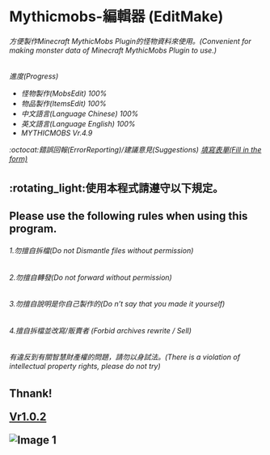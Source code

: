 # Mythicmobs-編輯器 (EditMake)
<h6>方便製作Minecraft MythicMobs Plugin的怪物資料來使用。(Convenient for making monster data of Minecraft MythicMobs Plugin to use.)

<h6> 進度(Progress)

* 怪物製作(MobsEdit) 100%
* 物品製作(ItemsEdit) 100%
* 中文語言(Language Chinese) 100%
* 英文語言(Language English) 100%
* MYTHICMOBS Vr.4.9

:octocat:錯誤回報(ErrorReporting)/建議意見(Suggestions) [填寫表單(Fill in the form)](https://forms.gle/Auwu9D8Ypyjbxxb5A)

<h2>:rotating_light:使用本程式請遵守以下規定。
<h2>Please use the following rules when using this program.
<h6>1.勿擅自拆檔(Do not Dismantle files without permission)
<h6>2.勿擅自轉發(Do not forward without permission)
<h6>3.勿擅自說明是你自己製作的(Do n’t say that you made it yourself)
<h6>4.擅自拆檔並改寫/販賣者 (Forbid archives rewrite / Sell)
<h6>有違反到有關智慧財產權的問題，請勿以身試法。(There is a violation of intellectual property rights, please do not try)
<h2>Thnank!

[Vr1.0.2](../master/MMEditMakeVr1.0.2.md)

![Image 1](https://i.imgur.com/AYFq65w.png)
